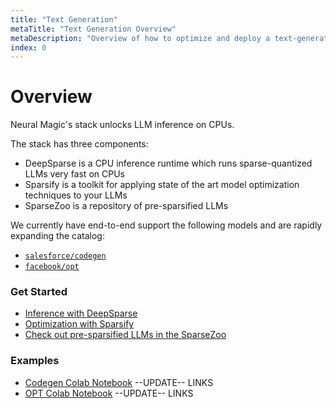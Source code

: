 ```yaml
---
title: "Text Generation"
metaTitle: "Text Generation Overview"
metaDescription: "Overview of how to optimize and deploy a text-generation model on CPUs with DeepSparse"
index: 0
---
```


# **Overview**

Neural Magic's stack unlocks LLM inference on CPUs.

The stack has three components:
- DeepSparse is a CPU inference runtime which runs sparse-quantized LLMs very fast on CPUs
- Sparsify is a toolkit for applying state of the art model optimization techniques to your LLMs
- SparseZoo is a repository of pre-sparsified LLMs

We currently have end-to-end support the following models and are rapidly expanding the catalog:
- [`salesforce/codegen`](https://huggingface.co/Salesforce/codegen-350M-mono)
- [`facebook/opt`](https://huggingface.co/facebook/opt-6.7b)

### **Get Started**
- [Inference with DeepSparse](inference.md)
- [Optimization with Sparsify](optimization.md)
- [Check out pre-sparsified LLMs in the SparseZoo](https://sparsezoo.neuralmagic.com/?useCase=text_generation)

### **Examples**

- [Codegen Colab Notebook]() --UPDATE-- LINKS
- [OPT Colab Notebook]() --UPDATE-- LINKS
